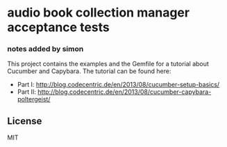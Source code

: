 # audio book collection manager acceptance tests
### notes added by simon

This project contains the examples and the Gemfile for a tutorial about Cucumber and Capybara. The tutorial can be found here:

* Part I: http://blog.codecentric.de/en/2013/08/cucumber-setup-basics/
* Part II: http://blog.codecentric.de/en/2013/08/cucumber-capybara-poltergeist/

License
-------

MIT
